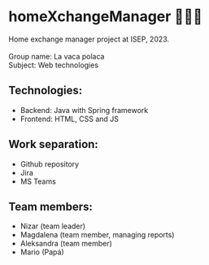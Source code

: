 # homeXchangeManager 🤟🏼🐄
Home exchange manager project at ISEP, 2023. <br /> <br />
Group name: La vaca polaca <br />
Subject: Web technologies
## Technologies:
- Backend: Java with Spring framework 
- Frontend: HTML, CSS and JS

## Work separation:
- Github repository 
- Jira 
- MS Teams

## Team members:
- Nizar (team leader)
- Magdalena (team member, managing reports)
- Aleksandra (team member)
- Mario (Papá)
